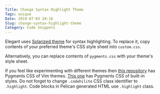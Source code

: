 ```yaml
---
Title: Change Syntax Highlight Theme
Tags: unique
Date: 2019-07-03 20:18
Slug: change-syntax-highlight-theme
Category: Code Snippets
---
```


Elegant uses [Solarized theme](http://ethanschoonover.com/solarized) for syntax
highlighting. To replace it, copy contents of your preferred theme's CSS style
sheet into `custom.css`.

Alternatively, you can replace contents of `pygments.css` with your theme's
style sheet.

If you feel like experimenting with different themes then [this
repository](https://github.com/uraimo/pygments-vimstyles) has Pygments CSS of
Vim themes. [This one](https://github.com/richleland/pygments-css) has Pygments
CSS of built-in styles. Do not forget to change `.codehilite` CSS class
identifier to `.highlight`. Code blocks in Pelican generated HTML use
`.highlight` class.
